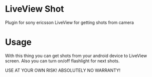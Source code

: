 LiveView Shot
=============

Plugin for sony ericsson LiveView for getting shots from camera

Usage
=====

With this thing you can get shots from your android device to LiveView screen. 
Also you can turn on/off flashlight for next shots.


USE AT YOUR OWN RISK! ABSOLUTELY NO WARRANTY!
